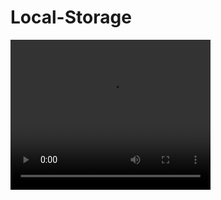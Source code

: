 # Local-Storage

<video width="320" height="240" controls>
  <source src="local-storage.mov" type="video/mov">
</video>